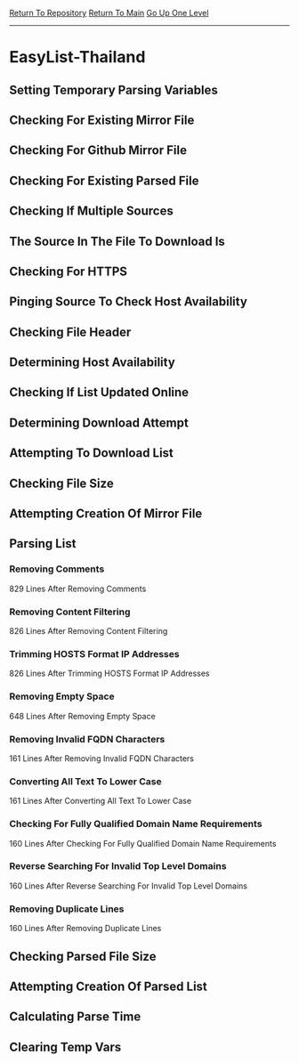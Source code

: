 [Return To Repository](https://github.com/deathbybandaid/piholeparser/)
[Return To Main](https://github.com/deathbybandaid/piholeparser/blob/master/RecentRunLogs/Mainlog.md)
[Go Up One Level](https://github.com/deathbybandaid/piholeparser/blob/master/RecentRunLogs/TopLevelScripts/30-Processing-External-Blacklists.md)
____________________________________
# EasyList-Thailand
## Setting Temporary Parsing Variables
## Checking For Existing Mirror File
## Checking For Github Mirror File
## Checking For Existing Parsed File
## Checking If Multiple Sources
## The Source In The File To Download Is
## Checking For HTTPS
## Pinging Source To Check Host Availability
## Checking File Header
## Determining Host Availability
## Checking If List Updated Online
## Determining Download Attempt
## Attempting To Download List
## Checking File Size
## Attempting Creation Of Mirror File
## Parsing List
### Removing Comments
829 Lines After Removing Comments
### Removing Content Filtering
826 Lines After Removing Content Filtering
### Trimming HOSTS Format IP Addresses
826 Lines After Trimming HOSTS Format IP Addresses
### Removing Empty Space
648 Lines After Removing Empty Space
### Removing Invalid FQDN Characters
161 Lines After Removing Invalid FQDN Characters
### Converting All Text To Lower Case
161 Lines After Converting All Text To Lower Case
### Checking For Fully Qualified Domain Name Requirements
160 Lines After Checking For Fully Qualified Domain Name Requirements
### Reverse Searching For Invalid Top Level Domains
160 Lines After Reverse Searching For Invalid Top Level Domains
### Removing Duplicate Lines
160 Lines After Removing Duplicate Lines
## Checking Parsed File Size
## Attempting Creation Of Parsed List
## Calculating Parse Time
## Clearing Temp Vars
